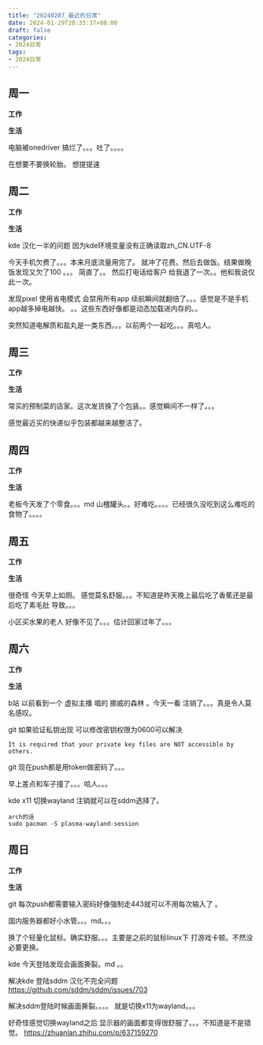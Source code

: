 ```yaml
---
title: "20240207_最近的日常"
date: 2024-01-29T20:33:37+08:00
draft: false
categories:
- 2024日常
tags:
- 2024日常
---
```



## 周一

**工作**



**生活**

电脑被onedriver 搞烂了。。。吐了。。。。

在想要不要换轮胎。 想提提速

## 周二

**工作**



**生活**

kde 汉化一半的问题 因为kde环境变量没有正确读取zh_CN.UTF-8 

今天手机欠费了。。。本来月底流量用完了。 就冲了花费。然后去做饭。结果做晚饭发现又欠了100 。。。 简直了。。 然后打电话给客户 给我退了一次。。他和我说仅此一次。

发现pixel 使用省电模式 会禁用所有app 续航瞬间就翻倍了。。。感觉是不是手机app越多掉电越快。 。。这些东西好像都是动态加载进内存的。。

突然知道电解质和盐丸是一类东西。。。以前两个一起吃。。。真哈人。


## 周三


**工作**



**生活**

常买的预制菜的店家。这次发货换了个包装。。感觉瞬间不一样了。。。

感觉最近买的快递似乎包装都越来越整洁了。


## 周四


**工作**



**生活**

老板今天发了个零食。。。md 山楂罐头。。好难吃。。。。已经很久没吃到这么难吃的食物了。。。。

## 周五


**工作**



**生活**

很奇怪 今天早上如厕。 感觉莫名舒服。。。不知道是昨天晚上最后吃了香蕉还是最后吃了素毛肚 导致。。。

小区买水果的老人 好像不见了。。。估计回家过年了。。。

## 周六


**工作**



**生活**

b站 以前看到一个 虚拟主播 唱的 挪威的森林 。今天一看 注销了。。。真是令人莫名感叹。

git 如果验证私钥出现 可以修改密钥权限为0600可以解决 

```
It is required that your private key files are NOT accessible by others.

```

git 现在push都是用token做密码了。。。

早上差点和车子撞了。。。哈人。。。


kde x11 切换wayland  注销就可以在sddm选择了。

```
arch的话
sudo pacman -S plasma-wayland-session

```

## 周日


**工作**



**生活**

git 每次push都需要输入密码好像强制走443就可以不用每次输入了 。 

国内服务器都好小水管。。。md。。。 

换了个轻量化鼠标。确实舒服。。。主要是之前的鼠标linux下 打游戏卡顿。不然没必要更换。

kde 今天登陆发现会画面撕裂。md 。。

解决kde 登陆sddm 汉化不完全问题 https://github.com/sddm/sddm/issues/703

解决sddm登陆时候画面撕裂。。。。 就是切换x11为wayland。。。

好奇怪感觉切换wayland之后 显示器的画面都变得很舒服了。。。不知道是不是错觉。 https://zhuanlan.zhihu.com/p/637159270
